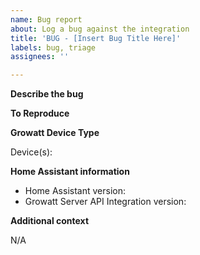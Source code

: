 ```yaml
---
name: Bug report
about: Log a bug against the integration
title: 'BUG - [Insert Bug Title Here]'
labels: bug, triage
assignees: ''

---
```


<!--
The comment blocks are here to guide you, please do not delete any sections and follow the instructions, this will help to provide the best response to your bug
-->

**Describe the bug**
<!-- Please provide a clear and concise description of what the bug is. -->

**To Reproduce**
<!-- Please provide a list of steps to reproduce the behaviour e.g.
1. Go to '...'
2. Click on '....'
3. Scroll down to '....'
4. See error
-->

**Growatt Device Type**
<!-- Please log in to https://server.growatt.com/ the provide a list of items found under the 'device type' drop down, a screen grab of that page is also fine -->
Device(s): 

**Home Assistant information**
 - Home Assistant version: 
 - Growatt Server API Integration version: 

**Additional context**
<!-- Add any other context about the problem here. -->
N/A
